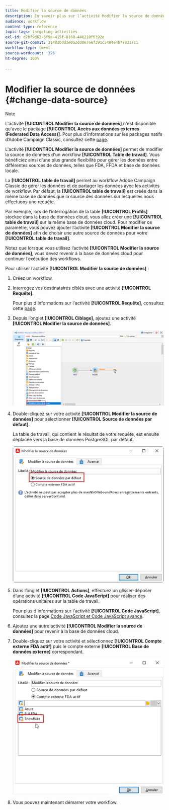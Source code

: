 ```yaml
---
title: Modifier la source de données
description: En savoir plus sur l’activité Modifier la source de données
audience: workflow
content-type: reference
topic-tags: targeting-activities
exl-id: d7bf9d62-6f9e-415f-8160-446210f6392e
source-git-commit: 31483bdd2e0a2dd0676ef391c5484e4b778317c1
workflow-type: tm+mt
source-wordcount: '326'
ht-degree: 100%

---
```


# Modifier la source de données {#change-data-source}

>[!NOTE]
>
> L&#39;activité **[!UICONTROL Modifier la source de données]** n&#39;est disponible qu&#39;avec le package **[!UICONTROL Accès aux données externes (Federated Data Access)]**. Pour plus d’informations sur les packages natifs d’Adobe Campaign Classic, consultez cette [page](../../installation/using/installing-campaign-standard-packages.md).

L&#39;activité **[!UICONTROL Modifier la source de données]** permet de modifier la source de données d&#39;un workflow **[!UICONTROL Table de travail]**. Vous bénéficiez ainsi d’une plus grande flexibilité pour gérer les données entre différentes sources de données, telles que FDA, FFDA et base de données locale.

La **[!UICONTROL table de travail]** permet au workflow Adobe Campaign Classic de gérer les données et de partager les données avec les activités de workflow.
Par défaut, la **[!UICONTROL table de travail]** est créée dans la même base de données que la source des données sur lesquelles nous effectuons une requête.

Par exemple, lors de l’interrogation de la table **[!UICONTROL Profils]** stockée dans la base de données cloud, vous allez créer une **[!UICONTROL table de travail]** sur la même base de données cloud.
Pour modifier ce paramètre, vous pouvez ajouter l’activité **[!UICONTROL Modifier la source de données]** afin de choisir une autre source de données pour votre **[!UICONTROL table de travail]**.

Notez que lorsque vous utilisez l’activité **[!UICONTROL Modifier la source de données]**, vous devez revenir à la base de données cloud pour continuer l’exécution des workflows.

Pour utiliser l’activité **[!UICONTROL Modifier la source de données]** :

1. Créez un workflow.

1. Interrogez vos destinataires ciblés avec une activité **[!UICONTROL Requête]**.

   Pour plus d&#39;informations sur l&#39;activité **[!UICONTROL Requête]**, consultez cette [page](../../workflow/using/query.md#creating-a-query).

1. Depuis l’onglet **[!UICONTROL Ciblage]**, ajoutez une activité **[!UICONTROL Modifier la source de données]**.

   ![](assets/change-data-source.png)

1. Double-cliquez sur votre activité **[!UICONTROL Modifier la source de données]** pour sélectionner **[!UICONTROL Source de données par défaut]**.

   La table de travail, qui contient le résultat de votre requête, est ensuite déplacée vers la base de données PostgreSQL par défaut.

   ![](assets/change-data-source_2.png)

1. Dans l’onglet **[!UICONTROL Actions]**, effectuez un glisser-déposer d’une activité **[!UICONTROL Code JavaScript]** pour réaliser des opérations unitaires sur la table de travail.

   Pour plus d&#39;informations sur l&#39;activité **[!UICONTROL Code JavaScript]**, consultez la page [Code JavaScript et Code JavaScript avancé](../../workflow/using/sql-code-and-javascript-code.md#javascript-code).

1. Ajoutez une autre activité **[!UICONTROL Modifier la source de données]** pour revenir à la base de données cloud.

1. Double-cliquez sur votre activité et sélectionnez **[!UICONTROL Compte externe FDA actif]** puis le compte externe **[!UICONTROL Base de données externe]** correspondant.

   ![](assets/change-data-source_3.png)

1. Vous pouvez maintenant démarrer votre workflow.
